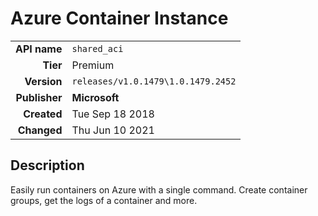 # Azure Container Instance
| | |
|-:|-|
|**API name**|`shared_aci`|
|**Tier**|Premium|
|**Version**|`releases/v1.0.1479\1.0.1479.2452`|
|**Publisher**|**Microsoft**|
|**Created**|Tue Sep 18 2018|
|**Changed**|Thu Jun 10 2021|

## Description
Easily run containers on Azure with a single command. Create container groups, get the logs of a container and more.
